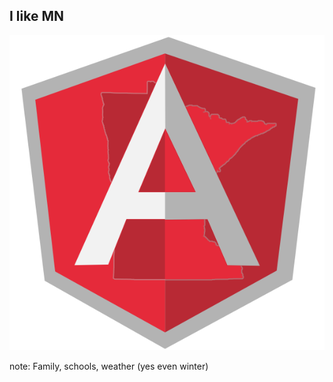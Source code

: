 ##  I like MN

![AngularMN Logo](/img/angularmn-2.png "I run AngularMN")

note:
    Family, schools, weather (yes even winter)
